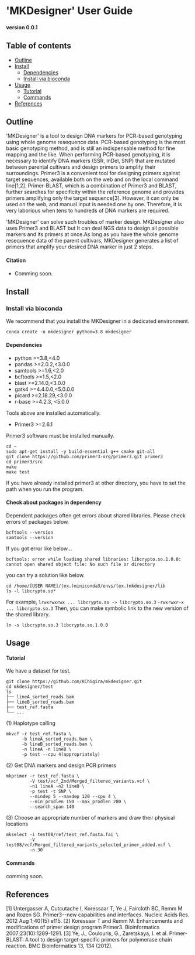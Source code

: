 # 'MKDesigner' User Guide
#### version 0.0.1

## Table of contents
- [Outline](#Outline)
- [Install](#Install)
  + [Dependencies](#Dependencies)
  + [Install via bioconda](#Installation-using-bioconda)
- [Usage](#Usage)
  + [Tutorial](#Tutorial)
  + [Commands](#Commands)
- [References](#References)

## Outline

'MKDesigner' is a tool to design DNA markers for PCR-based genotyping using whole genome resequence data. 
PCR-based genotyping is the most basic genotyping method, and is still an indispensable method for fine mapping and the like.
When performing PCR-based genotyping, it is necessary to identify DNA markers (SSR, InDel, SNP) that are mutated between parental cultivars and design primers to amplify their surroundings.
Primer3 is a convenient tool for designing primers against target sequences, available both on the web and on the local command line[1,2]. Primer-BLAST, which is a combination of Primer3 and BLAST, further searches for specificity within the reference genome and provides primers amplifying only the target sequence[3]. However, it can only be used on the web, and manual input is needed one by one. Therefore, it is very laborious when tens to hundreds of DNA markers are required. 

'MKDesigner' can solve such troubles of marker design. MKDesigner also uses Primer3 and BLAST but It can deal NGS data to design all possible markers and its primers at once.As long as you have the  whole genome resequence data of the parent cultivars, MKDesigner generates a list of primers that amplify your desired DNA marker in just 2 steps.

#### Citation
- Comming soon.

## Install

### Install via bioconda
We recommend that you install the MKDesigner in a dedicated environment.
```
conda create -n mkdesigner python=3.8 mkdesigner
```

#### Dependencies
 - python >=3.8,<4.0
 - pandas >=2.0.2,<3.0.0
 - samtools >=1.6,<2.0
 - bcftools >=1.5,<2.0
 - blast >=2.14.0,<3.0.0
 - gatk4 >=4.4.0.0,<5.0.0.0
 - picard >=2.18.29,<3.0.0
 - r-base >=4.2.3, <5.0.0

Tools above are installed automatically.
 - Primer3 >=2.6.1

Primer3 software must be installed manually.
```
cd ~
sudo apt-get install -y build-essential g++ cmake git-all
git clone https://github.com/primer3-org/primer3.git primer3
cd primer3/src
make
make test
```
If you have already installed primer3 at other directory, you have to set the path when you run the program.

#### Check about packages in dependency
Dependent packages often get errors about shared libraries.
Please check errors of packages below.
```
bcftools --version
samtools --version
```
If you got error like below... 
```
bcftools: error while loading shared libraries: libcrypto.so.1.0.0: cannot open shared object file: No such file or directory
```
you can try a solution like below.
```
cd /home/[USER NAME]/(ex.)miniconda3/envs/(ex.)mkdesigner/lib
ls -l libcrypto.so*
```
For example,
`lrwxrwxrwx ... libcrypto.so -> libcrypto.so.3`
`-rwxrwxr-x ... libcrypto.so.3`
Then, you can make symbolic link to the new version of the shared library.
```
ln -s libcrypto.so.3 libcrypto.so.1.0.0
```

## Usage
#### Tutorial
We have a dataset for test.
```terminal:get_test_dataset
git clone https://github.com/KChigira/mkdesigner.git
cd mkdesigner/test
ls
├── lineA_sorted_reads.bam 
├── lineB_sorted_reads.bam
├── test_ref.fasta
└── ...
```

(1) Haplotype calling 
```
mkvcf -r test_ref.fasta \
      -b lineA_sorted_reads.bam \
      -b lineB_sorted_reads.bam \
      -n lineA -n lineB \
      -p test --cpu 4(appropriately)
```

(2) Get DNA markers and design PCR primers 
```
mkprimer -r test_ref.fasta \
         -V test/vcf_2nd/Merged_filtered_variants.vcf \
         -n1 lineA -n2 lineB \
         -p test -t SNP \
         --mindep 5 --maxdep 120 --cpu 4 \
         --min_prodlen 150 --max_prodlen 280 \
         --search_span 140
```

(3) Choose an appropriate number of markers and draw their physical locations
```
mkselect -i test08/ref/test_ref.fasta.fai \
         -V test08/vcf/Merged_filtered_variants_selected_primer_added.vcf \
         -n 30
```

#### Commands

comming soon.

## References
[1] Untergasser A, Cutcutache I, Koressaar T, Ye J, Faircloth BC, Remm M and Rozen SG.
Primer3--new capabilities and interfaces.
Nucleic Acids Res. 2012 Aug 1;40(15):e115.
[2] Koressaar T and Remm M.
Enhancements and modifications of primer design program Primer3.
Bioinformatics 2007;23(10):1289-1291.
[3] Ye, J., Coulouris, G., Zaretskaya, I. et al. Primer-BLAST: A tool to design target-specific primers for polymerase chain reaction. BMC Bioinformatics 13, 134 (2012). 

